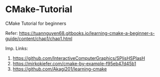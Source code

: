 # CMake-Tutorial
CMake Tutorial for beginners

Refer: https://tuannguyen68.gitbooks.io/learning-cmake-a-beginner-s-guide/content/chap1/chap1.html <br/>

Imp. Links:
1) https://github.com/InteractiveComputerGraphics/SPlisHSPlasH <br/>
2) https://mirkokiefer.com/cmake-by-example-f95eb47d45b1 <br/>
3) https://github.com/Akagi201/learning-cmake
